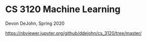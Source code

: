 # CS 3120 Machine Learning

Devon DeJohn, Spring 2020

https://nbviewer.jupyter.org/github/ddejohn/cs_3120/tree/master/
